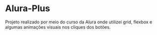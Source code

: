 # Alura-Plus
Projeto realizado por meio do curso da Alura onde utilizei grid, flexbox e algumas animações visuais nos cliques dos botões.
